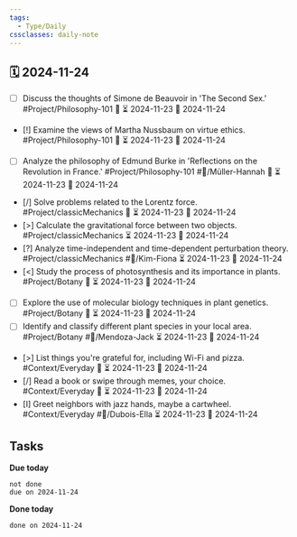 ```yaml
---
tags:
  - Type/Daily
cssclasses: daily-note
---
```


## 🗓️ 2024-11-24

- [ ] Discuss the thoughts of Simone de Beauvoir in 'The Second Sex.' #Project/Philosophy-101 🔽 ⏳ 2024-11-23 📅 2024-11-24
- [!] Examine the views of Martha Nussbaum on virtue ethics. #Project/Philosophy-101 🔺 ⏳ 2024-11-23 📅 2024-11-24
- [ ] Analyze the philosophy of Edmund Burke in 'Reflections on the Revolution in France.' #Project/Philosophy-101 #👤/Müller-Hannah 🔺 ⏳ 2024-11-23 📅 2024-11-24
- [/] Solve problems related to the Lorentz force. #Project/classicMechanics 🔼 ⏳ 2024-11-23 📅 2024-11-24
- [>] Calculate the gravitational force between two objects. #Project/classicMechanics ⏳ 2024-11-23 📅 2024-11-24
- [?] Analyze time-independent and time-dependent perturbation theory. #Project/classicMechanics #👤/Kim-Fiona ⏳ 2024-11-23 📅 2024-11-24
- [<] Study the process of photosynthesis and its importance in plants. #Project/Botany 🔺 ⏳ 2024-11-23 📅 2024-11-24
- [ ] Explore the use of molecular biology techniques in plant genetics. #Project/Botany 🔼 ⏳ 2024-11-23 📅 2024-11-24
- [ ] Identify and classify different plant species in your local area. #Project/Botany #👤/Mendoza-Jack ⏳ 2024-11-23 📅 2024-11-24
- [>] List things you're grateful for, including Wi-Fi and pizza. #Context/Everyday 🔺 ⏳ 2024-11-23 📅 2024-11-24
- [/] Read a book or swipe through memes, your choice. #Context/Everyday 🔼 ⏳ 2024-11-23 📅 2024-11-24
- [I] Greet neighbors with jazz hands, maybe a cartwheel. #Context/Everyday #👤/Dubois-Ella ⏳ 2024-11-23 📅 2024-11-24

## Tasks

**Due today**

```tasks
not done
due on 2024-11-24
```

**Done today**

```tasks
done on 2024-11-24
```
            